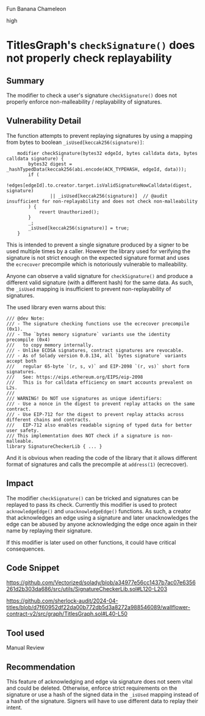 Fun Banana Chameleon

high

# TitlesGraph's `checkSignature()` does not properly check replayability

## Summary

The modifier to check a user's signature `checkSignature()` does not properly enforce non-malleability / replayability of signatures.

## Vulnerability Detail

The function attempts to prevent replaying signatures by using a mapping from bytes to boolean `_isUsed[keccak256(signature)]`: 

```solidity
    modifier checkSignature(bytes32 edgeId, bytes calldata data, bytes calldata signature) {
        bytes32 digest = _hashTypedData(keccak256(abi.encode(ACK_TYPEHASH, edgeId, data)));
        if (
            !edges[edgeId].to.creator.target.isValidSignatureNowCalldata(digest, signature)
                || _isUsed[keccak256(signature)]  // @audit insufficient for non-replayability and does not check non-malleability
        ) {
            revert Unauthorized();
        }
        _;
        _isUsed[keccak256(signature)] = true;
    }
```

This is intended to prevent a single signature produced by a signer to be used multiple times by a caller. However the library used for verifying the signature is not strict enough on the expected signature format and uses the `ecrecover` precompile which is notoriously vulnerable to malleability.

Anyone can observe a valid signature for `checkSignature()` and produce a different valid signature (with a different hash) for the same data. As such, the `_isUsed` mapping is insufficient to prevent non-replayability of signatures.

The used library even warns about this:

```solidity
/// @dev Note:
/// - The signature checking functions use the ecrecover precompile (0x1).
/// - The `bytes memory signature` variants use the identity precompile (0x4)
///   to copy memory internally.
/// - Unlike ECDSA signatures, contract signatures are revocable.
/// - As of Solady version 0.0.134, all `bytes signature` variants accept both
///   regular 65-byte `(r, s, v)` and EIP-2098 `(r, vs)` short form signatures.
///   See: https://eips.ethereum.org/EIPS/eip-2098
///   This is for calldata efficiency on smart accounts prevalent on L2s.
///
/// WARNING! Do NOT use signatures as unique identifiers:
/// - Use a nonce in the digest to prevent replay attacks on the same contract.
/// - Use EIP-712 for the digest to prevent replay attacks across different chains and contracts.
///   EIP-712 also enables readable signing of typed data for better user safety.
/// This implementation does NOT check if a signature is non-malleable.
library SignatureCheckerLib { ... }
```

And it is obvious when reading the code of the library that it allows different format of signatures and calls the precompile at `address(1)` (ecrecover).

## Impact

The modifier `checkSignature()` can be tricked and signatures can be replayed to pass its check. Currently this modifier is used to protect `acknowledgeEdge()` and `unacknowledgeEdge()` functions. As such, a creator that acknowledges an edge using a signature and later unacknowledges the edge can be abused by anyone acknowledging the edge once again in their name by replaying their signature.

If this modifier is later used on other functions, it could have critical consequences. 

## Code Snippet

https://github.com/Vectorized/solady/blob/a34977e56cc1437b7ac07e6356261d2b303da686/src/utils/SignatureCheckerLib.sol#L120-L203

https://github.com/sherlock-audit/2024-04-titles/blob/d7f60952df22da00b772db5d3a8272a988546089/wallflower-contract-v2/src/graph/TitlesGraph.sol#L40-L50

## Tool used

Manual Review

## Recommendation

This feature of acknowledging and edge via signature does not seem vital and could be deleted. Otherwise, enforce strict requirements on the signature or use a hash of the signed data in the `_isUsed` mapping instead of a hash of the signature. Signers will have to use different data to replay their intent.
